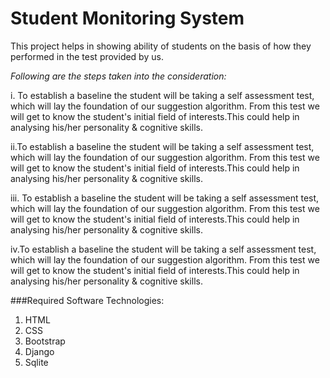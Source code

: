 # Student Monitoring System<br />
This project helps in showing ability of students on the basis of how they performed
in the test provided by us.

_Following are the steps taken into the consideration:_<br />

i. To establish a baseline the student will be taking a self assessment test, which will lay
   the foundation of our suggestion algorithm. From this test we will get to know the
   student's initial field of interests.This could help in analysing his/her personality &
   cognitive skills. <br />

ii.To establish a baseline the student will be taking a self assessment test, which will lay
the foundation of our suggestion algorithm. From this test we will get to know the
student's initial field of interests.This could help in analysing his/her personality &
cognitive skills. <br />

iii. To establish a baseline the student will be taking a self assessment test, which will lay
the foundation of our suggestion algorithm. From this test we will get to know the
student's initial field of interests.This could help in analysing his/her personality &
cognitive skills. <br />

iv.To establish a baseline the student will be taking a self assessment test, which will lay
the foundation of our suggestion algorithm. From this test we will get to know the
student's initial field of interests.This could help in analysing his/her personality &
cognitive skills.<br />

###Required Software Technologies:<br />
1. HTML
2. CSS
3. Bootstrap
4. Django
5. Sqlite
